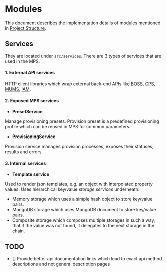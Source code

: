 # Modules

This document describes the implementation details of  modules mentioned in 
[Project Structure](PROJECT_STRUCTURE.md).

## Services 

They are located under `src/services`. 
There are 3 types of services that are used in the MPS.

#### 1. External API services

HTTP client libraries which wrap external back-end APIs like 
[BOSS](https://issuetracking.maaii.com:9443/display/MAAIIP/Maaii+Boss), 
[CPS](https://issuetracking.maaii.com:9443/display/MAAIIP/Maaii+CPS), 
[MUMS](https://issuetracking.maaii.com:9443/display/MAAIIP/MUMS), 
[IAM](http://deploy.dev.maaii.com:9080/maaii-identity-access-mgmt/api/latest/).

#### 2. Exposed MPS services

- **PresetService**

Manage provisioning presets. Provision preset is a predefined provisioning profile
which can be reused in MPS for common parameters.

- **ProvisioningService**

Provision service manages provision processes, exposes their statuses, results and errors.

#### 3. Internal services

- **Template service**

Used to render json templates, e.g. an object with interpolated property values.
Uses hierarchical key/value *storage services* underneath:
 
- Memory storage which uses a simple hash object to store key/value pairs.
- MongoDB storage which uses MongoDB document to store key/value pairs.
- Composite storage which composes multiple storages in such a way, that if the value
  was not found, it delegates to the next storage in the chain.

## TODO

- [] Provide better api documentation links which lead to exact api method descriptions
and not general description pages
